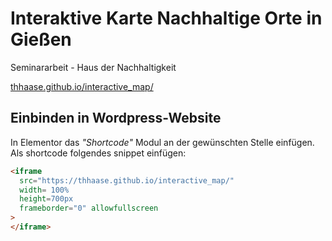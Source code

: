 # Interaktive Karte Nachhaltige Orte in Gießen
Seminararbeit - Haus der Nachhaltigkeit

[thhaase.github.io/interactive_map/](thhaase.github.io/interactive_map/)

## Einbinden in Wordpress-Website 
In Elementor das _"Shortcode"_ Modul an der gewünschten Stelle einfügen. 
Als shortcode folgendes snippet einfügen: 
```html
<iframe 
  src="https://thhaase.github.io/interactive_map/" 
  width= 100%
  height=700px 
  frameborder="0" allowfullscreen
>
</iframe>
```
